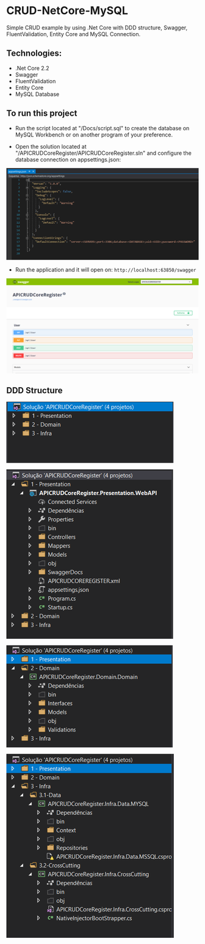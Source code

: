# CRUD-NetCore-MySQL

Simple CRUD example by using .Net Core with DDD structure, Swagger, FluentValidation, Entity Core and MySQL Connection.

## Technologies:

- .Net Core 2.2
- Swagger
- FluentValidation
- Entity Core
- MySQL Database


## To run this project

- Run the script located at "/Docs/script.sql" to create the database on MySQL Workbench or on another program of your preference.

- Open the solution located at "/APICRUDCoreRegister/APICRUDCoreRegister.sln" and configure the database connection on appsettings.json:

![Alt Text](/Docs/appsettings.PNG)

- Run the application and it will open on:
  `http://localhost:63850/swagger`

![Alt Text](/Docs/swagger.PNG)

## DDD Structure

![Alt Text](/Docs/DDD-0.PNG)

![Alt Text](/Docs/DDD-1.PNG)

![Alt Text](/Docs/DDD-2.PNG)

![Alt Text](/Docs/DDD-3.PNG)
